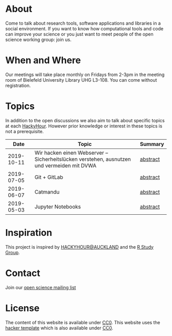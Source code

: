 # About

Come to talk about research tools, software applications and libraries in a social environment.
If you want to know how computational tools and code can improve your science or you just want to meet people of the open science working group: join us.

# When and Where

Our meetings will take place monthly on Fridays from 2-3pm in the meeting room of Bielefeld University Library UHG L3-108.
You can come without registration.

# Topics

In addition to the open discussions we also aim to talk about specific topics at each [HackyHour](http://www.uni-bielefeld.de/open-science/hacky-hour/).
However prior knowledge or interest in these topics is not a prerequisite.

| Date       | Topic      | Summary |
| ---------- |------------| ----------|
| 2019-10-11 | Wir hacken einen Webserver – Sicherheitslücken verstehen, ausnutzen und vermeiden mit DVWA| [abstract](https://www.uni-bielefeld.de/open-science/hacky-hour/2019-10-11_dvwa/) |
| 2019-07-05 | Git + GitLab | [abstract](http://www.uni-bielefeld.de/open-science/hacky-hour/2019-07-05_git/) |
| 2019-06-07 | Catmandu | [abstract](https://www.uni-bielefeld.de/open-science/hacky-hour/2019-06-07_catmandu/) |
| 2019-05-03 | Jupyter Notebooks | [abstract](http://www.uni-bielefeld.de/open-science/hacky-hour/2019-05-03_jupyter-notebook/) |

# Inspiration
This project is inspired by [HACKYHOUR@AUCKLAND](https://uoa-eresearch.github.io/HackyHour/) and the [R Study Group](http://minisciencegirl.github.io/studyGroup/).

# Contact

Join our [open science mailing list](https://lists.uni-bielefeld.de/mailman2/cgi/unibi/listinfo/open-science)
# License
The content of this website is available under [CC0](LICENSE).
This website uses the [hacker template](https://github.com/pages-themes/hacker/) which is also available under [CC0](https://creativecommons.org/publicdomain/zero/1.0/legalcode).
